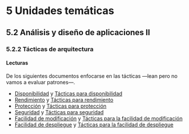 # 5 Unidades temáticas

## 5.2 Análisis y diseño de aplicaciones II

### 5.2.2 Tácticas de arquitectura

#### Lecturas

De los siguientes documentos enfocarse en las tácticas —lean pero no vamos a
evaluar patrones—.

* [Disponibilidad](/4_Conceptos/4_Disponibilidad.md) y [Tácticas para disponibilidad](/2_Tecnicas_y_herramientas/2_5_1_Tacticas_disponibilidad.md)
* [Rendimiento](/4_Conceptos/4_Rendimiento.md) y [Tácticas para rendimiento](/2_Tecnicas_y_herramientas/2_5_2_Tacticas_rendimiento.md)
* [Protección](/4_Conceptos/4_Proteccion.md) y [Tácticas para protección](/2_Tecnicas_y_herramientas/2_5_3_Tacticas_proteccion.md)
* [Seguridad](/4_Conceptos/4_Seguridad.md) y [Tácticas para seguridad](/2_Tecnicas_y_herramientas/2_5_4_Tacticas_seguridad.md)
* [Facilidad de modificación](/4_Conceptos/4_Facilidad_de_modificacion.md) y
  [Tácticas para la facilidad de modificación](/2_Tecnicas_y_herramientas/2_5_5_Tacticas_facilidad_de_modificacion.md)
* [Facilidad de despliegue](/4_Conceptos/4_Facilidad_de_despliegue.md) y
  [Tácticas para la facilidad de despliegue](/2_Tecnicas_y_herramientas/2_5_6_Tacticas_facilidad_de_despliegue.md)
